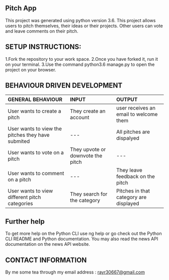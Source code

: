 ## Pitch App
This project was generated using python version 3.6. This project allows users to pitch themselves, their ideas or their projects. Other users can vote and leave comments on their pitch.
## SETUP INSTRUCTIONS:
1.Fork the repository to your work space.
2.Once you have forked it, run it on your terminal.
3.Use the command python3.6 manage.py to open the project on your browser.
## BEHAVIOUR DRIVEN DEVELOPMENT
| GENERAL BEHAVIOUR | INPUT | OUTPUT|
|:------------------|:--------|:-----------|
|User wants to create a pitch| They create an account |user receives an email to welcome them|
|User wants to view the pitches they have submited| --- |All pitches are dispalyed|
|User wants to vote on a pitch| They upvote or downvote the pitch |---|
|User wants to comment on a pitch| --- |They leave feedback on the pitch|
|User wants to view different pitch categories| They search for the category |Pitches in that category are displayed|
## Further help
To get more help on the Python CLI use ng help or go check out the Python CLI README and Python documentation. You may also read the news API documentation on the news API website.
## CONTACT INFORMATION
By me some tea through my email address : rayr30667@gmail.com